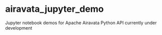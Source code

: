 # airavata_jupyter_demo
Jupyter notebook demos for Apache Airavata Python API currently under development 
